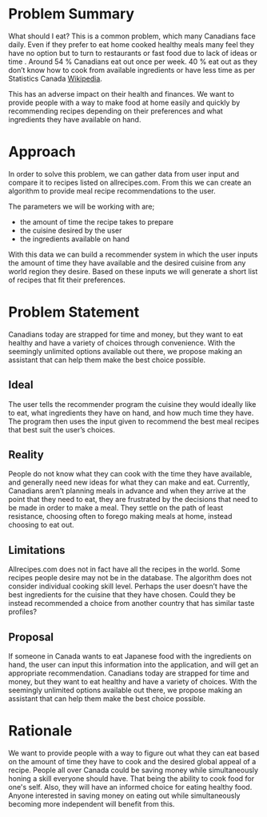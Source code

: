 # Problem Summary

What should I eat? This is a common problem, which many Canadians face daily. Even if they prefer to eat home cooked healthy meals many feel they have no option but to turn to restaurants or fast food due to lack of ideas or time . Around 54 % Canadians eat out once per week.  40 % eat out as they don’t know how to cook from available ingredients or have less time as per Statistics Canada [Wikipedia](https://www150.statcan.gc.ca/n1/pub/11-627-m/11-627-m2019003-eng.htm
). 

This has an adverse impact on their health and finances. We want to provide people with a way to make food at home easily and quickly by recommending recipes depending on their preferences and what ingredients they have available on hand.

# Approach

In order to solve this problem, we can gather data from user input and compare it to recipes listed on allrecipes.com. From this we can create an algorithm to provide meal recipe recommendations to the user.

The parameters we will be working with are; 

* the amount of time the recipe takes to prepare
* the cuisine desired by the user
* the ingredients available on hand

With this data we can build a recommender system in which the user inputs the amount of time they have available and the desired cuisine from any world region they desire. Based on these inputs we will generate a short list of recipes that fit their preferences.

# Problem Statement

Canadians today are strapped for time and money, but they want to eat healthy and have a variety of choices through convenience. With the seemingly unlimited options available out there, we propose making an assistant that can help them make the best choice possible.

## Ideal

The user tells the recommender program the cuisine they would ideally like to eat, what ingredients they have on hand, and how much time they have. The program then uses the input given to recommend the best meal recipes that best suit the user’s choices.

## Reality

People do not know what they can cook with the time they have available, and generally need new ideas for what they can make and eat. Currently, Canadians aren’t planning meals in advance and when they arrive at the point that they need to eat, they are frustrated by the decisions that need to be made in order to make a meal. They settle on the path of least resistance, choosing often to forego making meals at home, instead choosing to eat out.

## Limitations

Allrecipes.com does not in fact have all the recipes in the world. Some recipes people desire may not be in the database. The algorithm does not consider individual cooking skill level. Perhaps the user doesn’t have the best ingredients for the cuisine that they have chosen. Could they be instead recommended a choice from another country that has similar taste profiles?

## Proposal

If someone in Canada wants to eat Japanese food with the ingredients on hand, the user can input this information into the application, and will get an appropriate recommendation. Canadians today are strapped for time and money, but they want to eat healthy and have a variety of choices. With the seemingly unlimited options available out there, we propose making an assistant that can help them make the best choice possible.

# Rationale

We want to provide people with a way to figure out what they can eat based on the amount of time they have to cook and the desired global appeal of a recipe. People all over Canada could be saving money while simultaneously honing a skill everyone should have. That being the ability to cook food for one's self. Also, they will have an informed choice for eating healthy food. Anyone interested in saving money on eating out while simultaneously becoming more independent will benefit from this.
